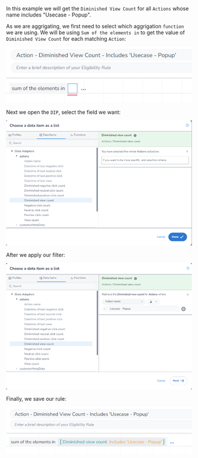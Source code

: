 In this example we will get the `Diminished View Count` for all `Actions` whose name includes "Usecase - Popup".

As we are aggrigating, we first need to select which aggrigation `function` we are using. We will be using `Sum of the elements in` to get the value of `Diminished View Count` for each matching `Action`:

![alt text](image_1.png)

Next we open the `DIP`, select the field we want:

![alt text](image_2.png)

After we apply our filter:

![alt text](image_3.png)

Finally, we save our rule:

![alt text](image_4.png)